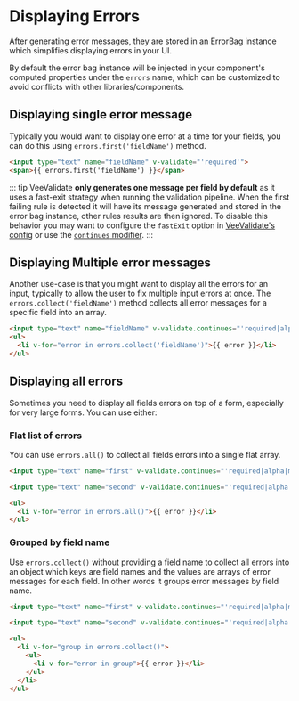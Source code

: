 # Displaying Errors

After generating error messages, they are stored in an ErrorBag instance which simplifies displaying errors in your UI.

By default the error bag instance will be injected in your component's computed properties under the `errors` name, which can be customized to avoid conflicts with other libraries/components.

## Displaying single error message

Typically you would want to display one error at a time for your fields, you can do this using `errors.first('fieldName')` method.

```html
<input type="text" name="fieldName" v-validate="'required'">
<span>{{ errors.first('fieldName') }}</span>
```

::: tip
  VeeValidate __only generates one message per field by default__ as it uses a fast-exit strategy when running the validation pipeline. When the first failing rule is detected it will have its message generated and stored in the error bag instance, other rules results are then ignored. To disable this behavior you may want to configure the `fastExit` option in [VeeValidate's config](/configuration.md) or use the [`continues` modifier](/api/directive.md#continues).
:::

## Displaying Multiple error messages

Another use-case is that you might want to display all the errors for an input, typically to allow the user to fix multiple input errors at once. The `errors.collect('fieldName')` method collects all error messages for a specific field into an array.

```html
<input type="text" name="fieldName" v-validate.continues="'required|alpha|min:5'">
<ul>
  <li v-for="error in errors.collect('fieldName')">{{ error }}</li>
</ul>
```

## Displaying all errors

Sometimes you need to display all fields errors on top of a form, especially for very large forms. You can use either:

### Flat list of errors

You can use `errors.all()` to collect all fields errors into a single flat array.

```html
<input type="text" name="first" v-validate.continues="'required|alpha|min:5'">

<input type="text" name="second" v-validate.continues="'required|alpha|min:5'">

<ul>
  <li v-for="error in errors.all()">{{ error }}</li>
</ul>
```

### Grouped by field name

Use `errors.collect()` without providing a field name to collect all errors into an object which keys are field names and the values are arrays of error messages for each field. In other words it groups error messages by field name.

```html
<input type="text" name="first" v-validate.continues="'required|alpha|min:5'">

<input type="text" name="second" v-validate.continues="'required|alpha|min:5'">

<ul>
  <li v-for="group in errors.collect()">
    <ul>
      <li v-for="error in group">{{ error }}</li>
    </ul>
  </li>
</ul>
```
